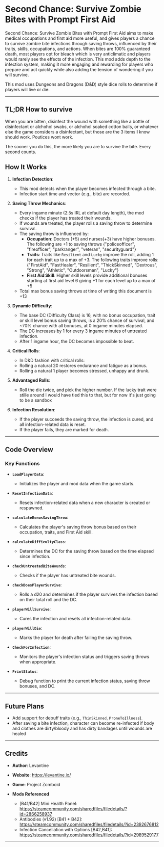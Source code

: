 # Second Chance: Survive Zombie Bites with Prompt First Aid

Second Chance: Survive Zombie Bites with Prompt First Aid aims to make medical occupations and first aid more useful, and gives players a chance to survive zombie bite infections through saving throws, influenced by their traits, skills, occupations, and actions. When bites are 100% guaranteed death, most players opt for bleach which is very anticlimatic and
players would rarely see the effects of the infection. This mod adds depth to the infection system, making it more engaging and rewarding for players who prepare and act quickly while also adding the tension of wondering if you will survive.

This mod uses Dungeons and Dragons (D&D) style dice rolls to determine if players will live or die.

---
## TL;DR How to survive
When you are bitten, disinfect the wound with something like a bottle of disinfectant or alchohol swabs, or alchohol soaked cotton balls, or whatever else the game considers a disinfectant, but those are the 3 items I know should work. Poutices wont work.

The sooner you do this, the more likely you are to survive the bite. Every second counts.

## How It Works

1. **Infection Detection**:
   - This mod detects when the player becomes infected through a bite.
   - Infection start time and vector (e.g., bite) are recorded.

2. **Saving Throw Mechanics**:
   - Every ingame minute (2.5s IRL at default day length), the mod checks if the player has treated their wounds.
   - If wounds are treated, the player rolls a saving throw to determine survival.
   - The saving throw is influenced by:
     - **Occupation**: Doctors (+5) and nurses(+3) have higher bonuses. The following are +1 to saving throws {"policeofficer", "fireofficer", "parkranger", "veteran", "securityguard"}
     - **Traits**: Traits like `Resilient` and `Lucky` improve the roll, adding 1 for each trait up to a max of +3. The following traits improve rolls: {"FirstAid", "FastHealer", "Resilient", "ThickSkinned", "Dextrous", "Strong", "Athletic", "Outdoorsman", "Lucky"}
     - **First Aid Skill**: Higher skill levels provide additional bonuses starting at first aid level 6 giving +1 for each level up to a max of +5
    - Total max bonus saving throws at time of writing this document is +13

3. **Dynamic Difficulty**:
   - The base DC (Difficulty Class) is 16, with no bonus occupation, trait or skill level bonus saving throws, is a 20% chance of survival, and ~70% chance with all bonuses, at 0 ingame minutes elapsed.
   - The DC increases by 1 for every 3 ingame minutes of untreated infection.
   - After 1 ingame hour, the DC becomes impossible to beat.

4. **Critical Rolls**:
   - In D&D fashion with critical rolls:
   - Rolling a natural 20 restores endurance and fatigue as a bonus.
   - Rolling a natural 1 player becomes stressed, unhappy and drunk.

5. **Advantaged Rolls**:
   - Roll the die twice, and pick the higher number. If the lucky trait were stille around I would have tied this to that, but for now it's just going to be a sandbox

6. **Infection Resolution**:
   - If the player succeeds the saving throw, the infection is cured, and all infection-related data is reset.
   - If the player fails, they are marked for death.

---

## Code Overview

### Key Functions

- **`LoadPlayerData`**:
  - Initializes the player and mod data when the game starts.

- **`ResetInfectionData`**:
  - Resets infection-related data when a new character is created or respawned.

- **`calculateBonusSavingThrow`**:
  - Calculates the player's saving throw bonus based on their occupation, traits, and First Aid skill.

- **`calculateDifficultyClass`**:
  - Determines the DC for the saving throw based on the time elapsed since infection.

- **`checkUntreatedBiteWounds`**:
  - Checks if the player has untreated bite wounds.

- **`checkDoesPlayerSurvive`**:
  - Rolls a d20 and determines if the player survives the infection based on their total roll and the DC.

- **`playerWillSurvive`**:
  - Cures the infection and resets all infection-related data.

- **`playerWillDie`**:
  - Marks the player for death after failing the saving throw.

- **`CheckForInfection`**:
  - Monitors the player's infection status and triggers saving throws when appropriate.

- **`PrintStatus`**:
  - Debug function to print the current infection status, saving throw bonuses, and DC.

---

## Future Plans

- Add support for debuff traits (e.g., `ThinSkinned`, `ProneToIllness`).
- After saving a bite infection, character can become re-infected if body and clothes are dirty/bloody and has dirty bandages until wounds are healed

---

## Credits

- **Author**: Levantine
- **Website**: https://levantine.io/

- **Game**: Project Zomboid

- **Mods Referenced**
    - [B41/B42] Mini Health Panel: https://steamcommunity.com/sharedfiles/filedetails/?id=2866258937
    - Antibodies (v1.92) [B41 + B42]: https://steamcommunity.com/sharedfiles/filedetails/?id=2392676812
    - Infection Cancellation with Options [B42,B41]: https://steamcommunity.com/sharedfiles/filedetails/?id=2989529177


---
